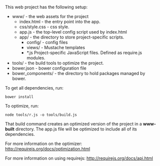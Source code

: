 This web project has the following setup:

* www/ - the web assets for the project
    * index.html - the entry point into the app.
    * css/style.css - css style.
    * app.js - the top-level config script used by index.html
    * app/ - the directory to store project-specific scripts.
    	* config/ - config files
    	* views/ - Mustache templates
    	* *.js Project-specific JavaScript files. Defined as require.js modules.
* tools/ - the build tools to optimize the project.
* bower.json - bower configuration file
* bower_components/ - the directory to hold packages managed by bower.

To get all dependencies, run:
	
	bower install

To optimize, run:

    node tools/r.js -o tools/build.js

That build command creates an optimized version of the project in a
**www-built** directory. The app.js file will be optimized to include
all of its dependencies.

For more information on the optimizer:
http://requirejs.org/docs/optimization.html

For more information on using requirejs:
http://requirejs.org/docs/api.html
